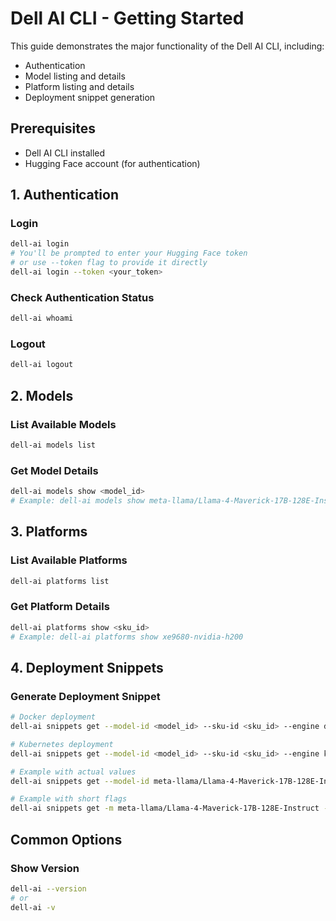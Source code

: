 # Dell AI CLI - Getting Started

This guide demonstrates the major functionality of the Dell AI CLI, including:
- Authentication
- Model listing and details
- Platform listing and details
- Deployment snippet generation

## Prerequisites

- Dell AI CLI installed
- Hugging Face account (for authentication)

## 1. Authentication

### Login
```bash
dell-ai login
# You'll be prompted to enter your Hugging Face token
# or use --token flag to provide it directly
dell-ai login --token <your_token>
```

### Check Authentication Status
```bash
dell-ai whoami
```

### Logout
```bash
dell-ai logout
```

## 2. Models

### List Available Models
```bash
dell-ai models list
```

### Get Model Details
```bash
dell-ai models show <model_id>
# Example: dell-ai models show meta-llama/Llama-4-Maverick-17B-128E-Instruct
```

## 3. Platforms

### List Available Platforms
```bash
dell-ai platforms list
```

### Get Platform Details
```bash
dell-ai platforms show <sku_id>
# Example: dell-ai platforms show xe9680-nvidia-h200
```

## 4. Deployment Snippets

### Generate Deployment Snippet
```bash
# Docker deployment
dell-ai snippets get --model-id <model_id> --sku-id <sku_id> --engine docker --gpus <num_gpus> --replicas <num_replicas>

# Kubernetes deployment
dell-ai snippets get --model-id <model_id> --sku-id <sku_id> --engine kubernetes --gpus <num_gpus> --replicas <num_replicas>

# Example with actual values
dell-ai snippets get --model-id meta-llama/Llama-4-Maverick-17B-128E-Instruct --sku-id xe9680-nvidia-h200 --engine docker --gpus 8 --replicas 1

# Example with short flags
dell-ai snippets get -m meta-llama/Llama-4-Maverick-17B-128E-Instruct -s xe9680-nvidia-h200 -e kubernetes -g 8 -r 1
```

## Common Options

### Show Version
```bash
dell-ai --version
# or
dell-ai -v
```